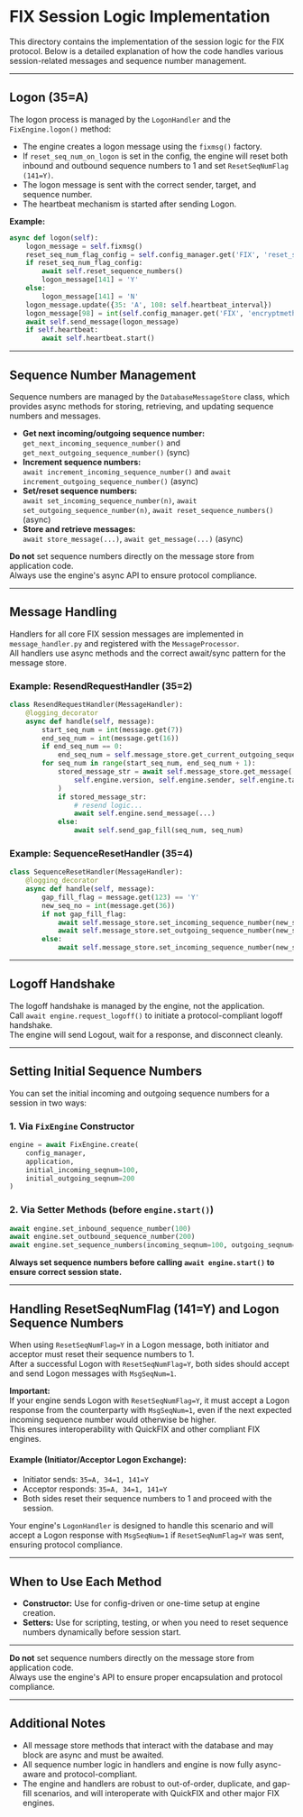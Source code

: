 # FIX Session Logic Implementation

This directory contains the implementation of the session logic for the FIX protocol. Below is a detailed explanation of how the code handles various session-related messages and sequence number management.

---

## Logon (35=A)

The logon process is managed by the `LogonHandler` and the `FixEngine.logon()` method:

- The engine creates a logon message using the `fixmsg()` factory.
- If `reset_seq_num_on_logon` is set in the config, the engine will reset both inbound and outbound sequence numbers to 1 and set `ResetSeqNumFlag (141=Y)`.
- The logon message is sent with the correct sender, target, and sequence number.
- The heartbeat mechanism is started after sending Logon.

**Example:**
```python
async def logon(self):
    logon_message = self.fixmsg()
    reset_seq_num_flag_config = self.config_manager.get('FIX', 'reset_seq_num_on_logon', 'false').lower() == 'true'
    if reset_seq_num_flag_config:
        await self.reset_sequence_numbers()
        logon_message[141] = 'Y'
    else:
        logon_message[141] = 'N'
    logon_message.update({35: 'A', 108: self.heartbeat_interval})
    logon_message[98] = int(self.config_manager.get('FIX', 'encryptmethod', '0'))
    await self.send_message(logon_message)
    if self.heartbeat:
        await self.heartbeat.start()
```

---

## Sequence Number Management

Sequence numbers are managed by the `DatabaseMessageStore` class, which provides async methods for storing, retrieving, and updating sequence numbers and messages.

- **Get next incoming/outgoing sequence number:**  
  `get_next_incoming_sequence_number()` and `get_next_outgoing_sequence_number()` (sync)
- **Increment sequence numbers:**  
  `await increment_incoming_sequence_number()` and `await increment_outgoing_sequence_number()` (async)
- **Set/reset sequence numbers:**  
  `await set_incoming_sequence_number(n)`, `await set_outgoing_sequence_number(n)`, `await reset_sequence_numbers()` (async)
- **Store and retrieve messages:**  
  `await store_message(...)`, `await get_message(...)` (async)

**Do not** set sequence numbers directly on the message store from application code.  
Always use the engine's async API to ensure protocol compliance.

---

## Message Handling

Handlers for all core FIX session messages are implemented in `message_handler.py` and registered with the `MessageProcessor`.  
All handlers use async methods and the correct await/sync pattern for the message store.

### Example: ResendRequestHandler (35=2)
```python
class ResendRequestHandler(MessageHandler):
    @logging_decorator
    async def handle(self, message):
        start_seq_num = int(message.get(7))
        end_seq_num = int(message.get(16))
        if end_seq_num == 0:
            end_seq_num = self.message_store.get_current_outgoing_sequence_number()
        for seq_num in range(start_seq_num, end_seq_num + 1):
            stored_message_str = await self.message_store.get_message(
                self.engine.version, self.engine.sender, self.engine.target, seq_num
            )
            if stored_message_str:
                # resend logic...
                await self.engine.send_message(...)
            else:
                await self.send_gap_fill(seq_num, seq_num)
```

### Example: SequenceResetHandler (35=4)
```python
class SequenceResetHandler(MessageHandler):
    @logging_decorator
    async def handle(self, message):
        gap_fill_flag = message.get(123) == 'Y'
        new_seq_no = int(message.get(36))
        if not gap_fill_flag:
            await self.message_store.set_incoming_sequence_number(new_seq_no)
            await self.message_store.set_outgoing_sequence_number(new_seq_no)
        else:
            await self.message_store.set_incoming_sequence_number(new_seq_no)
```

---

## Logoff Handshake

The logoff handshake is managed by the engine, not the application.  
Call `await engine.request_logoff()` to initiate a protocol-compliant logoff handshake.  
The engine will send Logout, wait for a response, and disconnect cleanly.

---

## Setting Initial Sequence Numbers

You can set the initial incoming and outgoing sequence numbers for a session in two ways:

### 1. Via `FixEngine` Constructor

```python
engine = await FixEngine.create(
    config_manager,
    application,
    initial_incoming_seqnum=100,
    initial_outgoing_seqnum=200
)
```

### 2. Via Setter Methods (before `engine.start()`)

```python
await engine.set_inbound_sequence_number(100)
await engine.set_outbound_sequence_number(200)
await engine.set_sequence_numbers(incoming_seqnum=100, outgoing_seqnum=200)
```

**Always set sequence numbers before calling `await engine.start()` to ensure correct session state.**

---

## Handling ResetSeqNumFlag (141=Y) and Logon Sequence Numbers

When using `ResetSeqNumFlag=Y` in a Logon message, both initiator and acceptor must reset their sequence numbers to 1.  
After a successful Logon with `ResetSeqNumFlag=Y`, both sides should accept and send Logon messages with `MsgSeqNum=1`.

**Important:**  
If your engine sends Logon with `ResetSeqNumFlag=Y`, it must accept a Logon response from the counterparty with `MsgSeqNum=1`, even if the next expected incoming sequence number would otherwise be higher.  
This ensures interoperability with QuickFIX and other compliant FIX engines.

#### Example (Initiator/Acceptor Logon Exchange):

- Initiator sends: `35=A, 34=1, 141=Y`
- Acceptor responds: `35=A, 34=1, 141=Y`
- Both sides reset their sequence numbers to 1 and proceed with the session.

Your engine's `LogonHandler` is designed to handle this scenario and will accept a Logon response with `MsgSeqNum=1` if `ResetSeqNumFlag=Y` was sent, ensuring protocol compliance.

---

## When to Use Each Method

- **Constructor:** Use for config-driven or one-time setup at engine creation.
- **Setters:** Use for scripting, testing, or when you need to reset sequence numbers dynamically before session start.

---

**Do not** set sequence numbers directly on the message store from application code.  
Always use the engine's API to ensure proper encapsulation and protocol compliance.

---

## Additional Notes

- All message store methods that interact with the database and may block are async and must be awaited.
- All sequence number logic in handlers and engine is now fully async-aware and protocol-compliant.
- The engine and handlers are robust to out-of-order, duplicate, and gap-fill scenarios, and will interoperate with QuickFIX and other major FIX engines.
